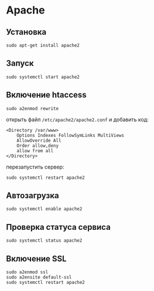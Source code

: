 # Apache

## Установка

    sudo apt-get install apache2

## Запуск

    sudo systemctl start apache2

## Включение htaccess

    sudo a2enmod rewrite

открыть файл `/etc/apache2/apache2.conf` и добавить код:

    <Directory /var/www>
        Options Indexes FollowSymLinks MultiViews
        AllowOverride All
        Order allow,deny
        allow from all
    </Directory>

перезапустить сервер:

    sudo systemctl restart apache2

## Автозагрузка

    sudo systemctl enable apache2

## Проверка статуса сервиса

    sudo systemctl status apache2

## Включение SSL

    sudo a2enmod ssl
    sudo a2ensite default-ssl
    sudo systemctl restart apache2
